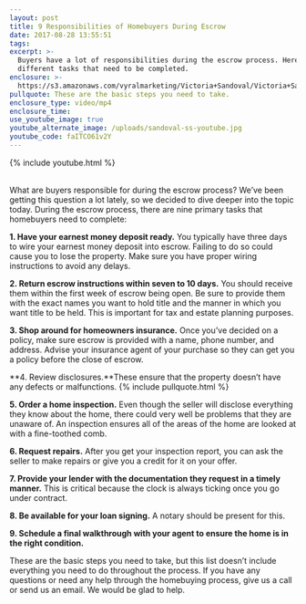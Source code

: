 ```yaml
---
layout: post
title: 9 Responsibilities of Homebuyers During Escrow
date: 2017-08-28 13:55:51
tags:
excerpt: >-
  Buyers have a lot of responsibilities during the escrow process. Here are nine
  different tasks that need to be completed.
enclosure: >-
  https://s3.amazonaws.com/vyralmarketing/Victoria+Sandoval/Victoria+Sandoval+-+9+Responsibilities+of+Homebuyers+During+Escrow.mp4
pullquote: These are the basic steps you need to take.
enclosure_type: video/mp4
enclosure_time:
use_youtube_image: true
youtube_alternate_image: /uploads/sandoval-ss-youtube.jpg
youtube_code: faITCO61v2Y
---
```



{% include youtube.html %}

<br>What are buyers responsible for during the escrow process? We’ve been getting this question a lot lately, so we decided to dive deeper into the topic today. During the escrow process, there are nine primary tasks that homebuyers need to complete:

**1. Have your earnest money deposit ready.** You typically have three days to wire your earnest money deposit into escrow. Failing to do so could cause you to lose the property. Make sure you have proper wiring instructions to avoid any delays.

**2. Return escrow instructions within seven to 10 days.** You should receive them within the first week of escrow being open. Be sure to provide them with the exact names you want to hold title and the manner in which you want title to be held. This is important for tax and estate planning purposes.

**3. Shop around for homeowners insurance.** Once you’ve decided on a policy, make sure escrow is provided with a name, phone number, and address. Advise your insurance agent of your purchase so they can get you a policy before the close of escrow.

**4. Review disclosures.**These ensure that the property doesn’t have any defects or malfunctions. {% include pullquote.html %}

**5. Order a home inspection.** Even though the seller will disclose everything they know about the home, there could very well be problems that they are unaware of. An inspection ensures all of the areas of the home are looked at with a fine-toothed comb.

**6. Request repairs.** After you get your inspection report, you can ask the seller to make repairs or give you a credit for it on your offer.

**7. Provide your lender with the documentation they request in a timely manner.** This is critical because the clock is always ticking once you go under contract.

**8. Be available for your loan signing.** A notary should be present for this.

**9. Schedule a final walkthrough with your agent to ensure the home is in the right condition.**

These are the basic steps you need to take, but this list doesn’t include everything you need to do throughout the process. If you have any questions or need any help through the homebuying process, give us a call or send us an email. We would be glad to help.